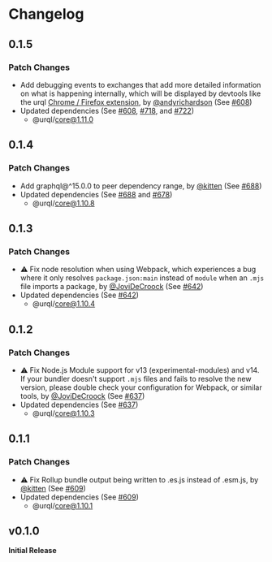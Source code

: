 # Changelog

## 0.1.5

### Patch Changes

- Add debugging events to exchanges that add more detailed information on what is happening
  internally, which will be displayed by devtools like the urql [Chrome / Firefox extension](https://github.com/FormidableLabs/urql-devtools), by [@andyrichardson](https://github.com/andyrichardson) (See [#608](https://github.com/FormidableLabs/urql/pull/608))
- Updated dependencies (See [#608](https://github.com/FormidableLabs/urql/pull/608), [#718](https://github.com/FormidableLabs/urql/pull/718), and [#722](https://github.com/FormidableLabs/urql/pull/722))
  - @urql/core@1.11.0

## 0.1.4

### Patch Changes

- Add graphql@^15.0.0 to peer dependency range, by [@kitten](https://github.com/kitten) (See [#688](https://github.com/FormidableLabs/urql/pull/688))
- Updated dependencies (See [#688](https://github.com/FormidableLabs/urql/pull/688) and [#678](https://github.com/FormidableLabs/urql/pull/678))
  - @urql/core@1.10.8

## 0.1.3

### Patch Changes

- ⚠️ Fix node resolution when using Webpack, which experiences a bug where it only resolves
  `package.json:main` instead of `module` when an `.mjs` file imports a package, by [@JoviDeCroock](https://github.com/JoviDeCroock) (See [#642](https://github.com/FormidableLabs/urql/pull/642))
- Updated dependencies (See [#642](https://github.com/FormidableLabs/urql/pull/642))
  - @urql/core@1.10.4

## 0.1.2

### Patch Changes

- ⚠️ Fix Node.js Module support for v13 (experimental-modules) and v14. If your bundler doesn't support
  `.mjs` files and fails to resolve the new version, please double check your configuration for
  Webpack, or similar tools, by [@JoviDeCroock](https://github.com/JoviDeCroock) (See [#637](https://github.com/FormidableLabs/urql/pull/637))
- Updated dependencies (See [#637](https://github.com/FormidableLabs/urql/pull/637))
  - @urql/core@1.10.3

## 0.1.1

### Patch Changes

- ⚠️ Fix Rollup bundle output being written to .es.js instead of .esm.js, by [@kitten](https://github.com/kitten) (See [#609](https://github.com/FormidableLabs/urql/pull/609))
- Updated dependencies (See [#609](https://github.com/FormidableLabs/urql/pull/609))
  - @urql/core@1.10.1

## v0.1.0

**Initial Release**
